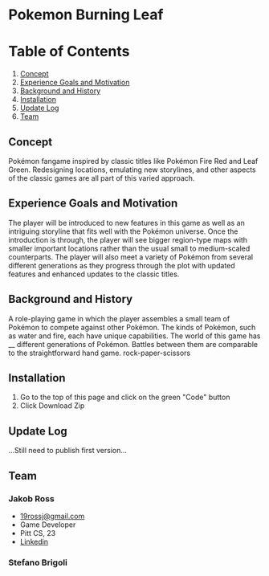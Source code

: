 # Pokemon Burning Leaf
# Table of Contents
1. [Concept](#concept)
2. [Experience Goals and Motivation](#experience-goals-and-motivation)
3. [Background and History](#background-and-history)
4. [Installation](#installation)
5. [Update Log](#update-log)
6. [Team](#team)

## Concept
Pokémon fangame inspired by classic titles like Pokémon Fire Red and Leaf Green. Redesigning locations, emulating new storylines, and other aspects of the classic games are all part of this varied approach.
## Experience Goals and Motivation
The player will be introduced to new features in this game as well as an intriguing storyline that fits well with the Pokémon universe. Once the introduction is through, the player will see bigger region-type maps with smaller important locations rather than the usual small to medium-scaled counterparts. The player will also meet a variety of Pokémon from several different generations as they progress through the plot with updated features and enhanced updates to the classic titles.
## Background and History
A role-playing game in which the player assembles a small team of Pokémon to compete against other Pokémon. The kinds of Pokémon, such as water and fire, each have unique capabilities. The world of this game has __ different generations of Pokémon. Battles between them are comparable to the straightforward hand game. rock-paper-scissors
## Installation
1. Go to the top of this page and click on the green "Code" button
2. Click Download Zip
## Update Log
...Still need to publish first version...
## Team
### Jakob Ross
* 19rossj@gmail.com
* Game Developer
* Pitt CS, 23
* [Linkedin](https://www.linkedin.com/in/jakob-ross/)
### Stefano Brigoli
